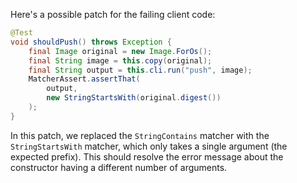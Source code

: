 Here's a possible patch for the failing client code:

```java
@Test
void shouldPush() throws Exception {
    final Image original = new Image.ForOs();
    final String image = this.copy(original);
    final String output = this.cli.run("push", image);
    MatcherAssert.assertThat(
        output,
        new StringStartsWith(original.digest())
    );
}
```

In this patch, we replaced the `StringContains` matcher with the `StringStartsWith` matcher, which only takes a single argument (the expected prefix). This should resolve the error message about the constructor having a different number of arguments.
